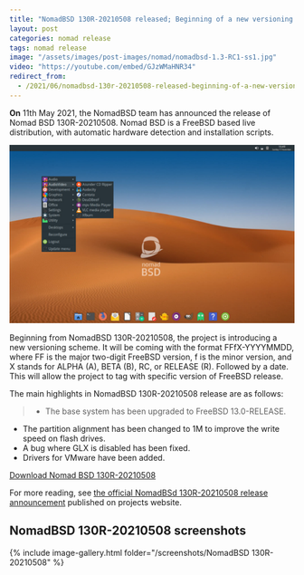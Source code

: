 ```yaml
---
title: "NomadBSD 130R-20210508 released; Beginning of a new versioning scheme"
layout: post
categories: nomad release
tags: nomad release
image: "/assets/images/post-images/nomad/nomadbsd-1.3-RC1-ss1.jpg"
video: "https://youtube.com/embed/GJzWMaHNR34"
redirect_from:
  - /2021/06/nomadbsd-130r-20210508-released-beginning-of-a-new-versioning-scheme/
---
```


**On** 11th May 2021, the NomadBSD team has announced the release of Nomad BSD 130R-20210508. Nomad BSD is a FreeBSD based live distribution, with automatic hardware detection and installation scripts.

![NomadBSD Preview](/assets/images/post-images/nomad/nomadbsd-1.3-RC1-ss1.jpg)

Beginning from NomadBSD 130R-20210508, the project is introducing a new versioning scheme. It will be coming with the format FFfX-YYYYMMDD, where FF is the major two-digit FreeBSD version, f is the minor version, and X stands for ALPHA (A), BETA (B), RC, or RELEASE (R). Followed by a date. This will allow the project to tag with specific version of FreeBSD release.

The main highlights in NomadBSD 130R-20210508 release are as follows:
> - The base system has been upgraded to FreeBSD 13.0-RELEASE.
- The partition alignment has been changed to 1M to improve the write speed on flash drives.
- A bug where GLX is disabled has been fixed.
- Drivers for VMware have been added.

<a href="https://nomadbsd.org/download/nomadbsd-130R-20210508.amd64.img.lzma" class="download">Download Nomad BSD 130R-20210508</a>

For more reading, see [the official NomadBSd 130R-20210508 release announcement](https://nomadbsd.org/#130R-20210508) published on projects website.

## NomadBSD 130R-20210508 screenshots
{% include image-gallery.html folder="/screenshots/NomadBSD 130R-20210508" %}